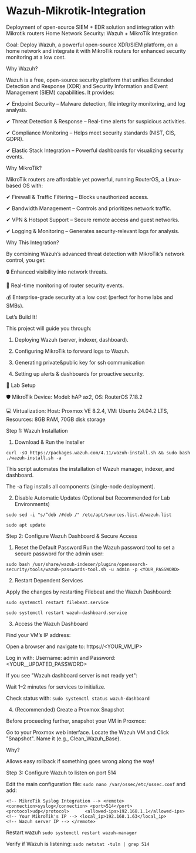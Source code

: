 # Wazuh-Mikrotik-Integration
Deployment of open-source SIEM + EDR solution and integration with Mikrotik routers
Home Network Security: Wazuh + MikroTik Integration

Goal: Deploy Wazuh, a powerful open-source XDR/SIEM platform, on a home network and integrate it with MikroTik routers for enhanced security monitoring at a low cost.



Why Wazuh?

Wazuh is a free, open-source security platform that unifies Extended Detection and Response (XDR) and Security Information and Event Management (SIEM) capabilities. It provides:

✔ Endpoint Security – Malware detection, file integrity monitoring, and log analysis.

✔ Threat Detection & Response – Real-time alerts for suspicious activities.

✔ Compliance Monitoring – Helps meet security standards (NIST, CIS, GDPR).

✔ Elastic Stack Integration – Powerful dashboards for visualizing security events.



Why MikroTik?

MikroTik routers are affordable yet powerful, running RouterOS, a Linux-based OS with:

✔ Firewall & Traffic Filtering – Blocks unauthorized access.

✔ Bandwidth Management – Controls and prioritizes network traffic.

✔ VPN & Hotspot Support – Secure remote access and guest networks.

✔ Logging & Monitoring – Generates security-relevant logs for analysis.



Why This Integration?

By combining Wazuh’s advanced threat detection with MikroTik’s network control, you get:

🔒 Enhanced visibility into network threats.

📡 Real-time monitoring of router security events.

💰 Enterprise-grade security at a low cost (perfect for home labs and SMBs).




Let’s Build It!

This project will guide you through:

1. Deploying Wazuh (server, indexer, dashboard).

2. Configuring MikroTik to forward logs to Wazuh.
  
3. Generating private&public key for ssh communication

4. Setting up alerts & dashboards for proactive security.



🔧 Lab Setup

🛡️ MikroTik Device:
Model: hAP ax2, 
OS: RouterOS 7.18.2

💻 Virtualization:
Host: Proxmox VE 8.2.4, 
VM: Ubuntu 24.04.2 LTS, 
Resources:
8GB RAM, 
70GB disk storage


Step 1: Wazuh Installation

1. Download & Run the Installer


```curl -sO https://packages.wazuh.com/4.11/wazuh-install.sh && sudo bash ./wazuh-install.sh -a```


This script automates the installation of Wazuh manager, indexer, and dashboard.

The -a flag installs all components (single-node deployment).


2. Disable Automatic Updates (Optional but Recommended for Lab Environments)


`sudo sed -i "s/^deb /#deb /" /etc/apt/sources.list.d/wazuh.list`


`sudo apt update`

Step 2: Configure Wazuh Dashboard & Secure Access
1. Reset the Default Password
Run the Wazuh password tool to set a secure password for the admin user:


`sudo bash /usr/share/wazuh-indexer/plugins/opensearch-security/tools/wazuh-passwords-tool.sh -u admin -p <YOUR_PASSWORD>`

2. Restart Dependent Services
   
Apply the changes by restarting Filebeat and the Wazuh Dashboard:



`sudo systemctl restart filebeat.service`

`sudo systemctl restart wazuh-dashboard.service`

3. Access the Wazuh Dashboard
   
Find your VM’s IP address:

Open a browser and navigate to: https://<YOUR_VM_IP>

Log in with: Username: admin and Password: <YOUR__UPDATED_PASSWORD>

If you see "Wazuh dashboard server is not ready yet":

Wait 1–2 minutes for services to initialize.

Check status with:
`sudo systemctl status wazuh-dashboard`

4. (Recommended) Create a Proxmox Snapshot
   
Before proceeding further, snapshot your VM in Proxmox:

Go to your Proxmox web interface. Locate the Wazuh VM and Click "Snapshot". Name it (e.g., Clean_Wazuh_Base).

Why?

Allows easy rollback if something goes wrong along the way!


Step 3: Configure Wazuh to listen on port 514

   
Edit the main configuration file: `sudo nano /var/ossec/etc/ossec.conf` and add:

`<!-- MikroTik Syslog Integration -->
<remote>
  <connection>syslog</connection>
  <port>514</port>
  <protocol>udp</protocol>     
  <allowed-ips>192.168.1.1</allowed-ips>  <!-- Your MikroTik's IP -->
  <local_ip>192.168.1.63</local_ip>       <!-- Wazuh server IP -->
</remote>`


Restart wazuh `sudo systemctl restart wazuh-manager`

Verify if Wazuh is listening: `sudo netstat -tuln | grep 514`



